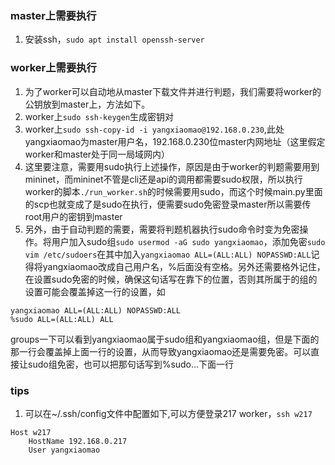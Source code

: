 ### master上需要执行
1. 安装ssh，`sudo apt install openssh-server`
### worker上需要执行
1. 为了worker可以自动地从master下载文件并进行判题，我们需要将worker的公钥放到master上，方法如下。
2. worker上`sudo ssh-keygen`生成密钥对
3. worker上`sudo ssh-copy-id -i yangxiaomao@192.168.0.230`,此处yangxiaomao为master用户名，192.168.0.230位master内网地址（这里假定worker和master处于同一局域网内）
4. 这里要注意，需要用sudo执行上述操作，原因是由于worker的判题需要用到mininet，而mininet不管是cli还是api的调用都需要sudo权限，所以执行worker的脚本`./run_worker.sh`的时候需要用sudo，而这个时候main.py里面的scp也就变成了是sudo在执行，便需要sudo免密登录master所以需要传root用户的密钥到master
5. 另外，由于自动判题的需要，需要将判题机器执行sudo命令时变为免密操作。将用户加入sudo组`sudo usermod -aG sudo yangxiaomao`，添加免密`sudo vim /etc/sudoers`在其中加入`yangxiaomao ALL=(ALL:ALL) NOPASSWD:ALL`记得将yangxiaomao改成自己用户名，%后面没有空格。另外还需要格外记住，在设置sudo免密的时候，确保这句话写在靠下的位置，否则其所属于的组的设置可能会覆盖掉这一行的设置，如
```
yangxiaomao ALL=(ALL:ALL) NOPASSWD:ALL
%sudo ALL=(ALL:ALL) ALL
```
groups一下可以看到yangxiaomao属于sudo组和yangxiaomao组，但是下面的那一行会覆盖掉上面一行的设置，从而导致yangxiaomao还是需要免密。可以直接让sudo组免密，也可以把那句话写到%sudo...下面一行

### tips
1. 可以在~/.ssh/config文件中配置如下,可以方便登录217 worker，`ssh w217`
```
Host w217
    HostName 192.168.0.217
    User yangxiaomao
```